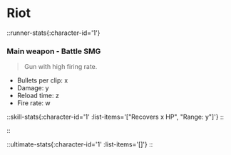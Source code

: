 
# Riot

::runner-stats{:character-id='1'}

### Main weapon - Battle SMG

> Gun with high firing rate.

* Bullets per clip: x
* Damage: y
* Reload time: z
* Fire rate: w

::skill-stats{:character-id='1' :list-items='["Recovers x HP", "Range: y"]'}
::

::

::ultimate-stats{:character-id='1' :list-items='[]'}
::



